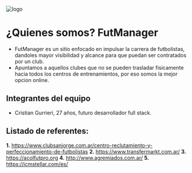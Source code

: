 ![logo](https://cdn.futmanager.com/includes/imagens/futmanager_logo.png)
# ¿Quienes somos? FutManager 
- FutManager es un sitio enfocado en impulsar la carrera de futbolistas, dandoles mayor visibilidad y alcance para que puedan ser contratados por un club.
- Apuntamos a aquellos clubes que no se pueden trasladar fisicamente hacia todos los centros de entrenamientos, por eso somos la mejor opcion online.

## Integrantes del equipo
- Cristian Gurrieri, 27 años, futuro desarrollador full stack.


## Listado de referentes:
**1.** <https://www.clubsanjorge.com.ar/centro-reclutamiento-y-perfeccionamiento-de-futbolistas>
**2.** <https://www.transfermarkt.com.ar/>
**3.** <https://acolfutpro.org>
**4.** <http://www.agremiados.com.ar/>
**5.** <https://icmstellar.com/es/>